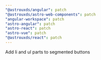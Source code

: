 ```yaml
---
"@astrouxds/angular": patch
"@astrouxds/astro-web-components": patch
"angular-workspace": patch
"astro-angular": patch
"astro-react": patch
"astro-vue": patch
"@astrouxds/react": patch
---
```


Add li and ul parts to segmented buttons
